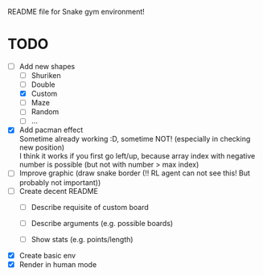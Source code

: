 README file for Snake gym environment!




# TODO

- [ ] Add new shapes
  - [ ] Shuriken
  - [ ] Double
  - [x] Custom
  - [ ] Maze
  - [ ] Random
  - [ ] ...
- [x] Add pacman effect  
  Sometime already working :D, sometime NOT! (especially in checking new position)  
  I think it works if you first go left/up, because array index with negative number is possible (but not with number > max index)
- [ ] Improve graphic (draw snake border (!! RL agent can not see this! But probably not important))
- [ ] Create decent README
  - [ ] Describe requisite of custom board
  - [ ] Describe arguments (e.g. possible boards)
  - [ ] Show stats (e.g. points/length)




- [x] Create basic env
- [x] Render in human mode
